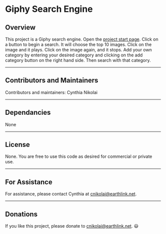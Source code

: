 # Giphy Search Engine

## Overview

This project is a Giphy search engine.  Open the [project start page](https://cnikolai.github.io/MyPortfolio/portfolio.html).  Click on a button to begin a search. It will choose the top 10 images.  Click on the image and it plays.  Click on the image again, and it stops.  Add your own category by entering your desired category and clicking on the add category button on the right hand side.  Then search with that category.  

- - -

## Contributors and Maintainers

Contributors and maintainers: Cynthia Nikolai

- - -

## Dependancies
  
None

- - -

## License
  
None.  You are free to use this code as desired for commercial or private use. 

- - -

## For Assistance

For assistance, please contact Cynthia at cnikolai@earthlink.net. 

- - -

## Donations
    
If you like this project, please donate to cnikolai@earthlink.net.  :smiley: